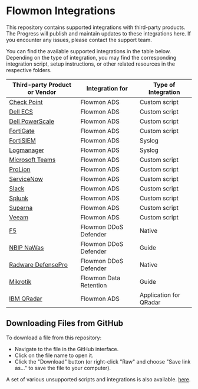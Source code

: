 # Flowmon Integrations
This repository contains supported integrations with third-party products. The Progress will publish and maintain updates to these integrations here. If you encounter any issues, please contact the support team.

You can find the available supported integrations in the table below. Depending on the type of integration, you may find the corresponding integration script, setup instructions, or other related resources in the respective folders.

| Third-party Product or Vendor                                               | Integration for | Type of Integration |
|-----------------------------------------------------------------------------|-----------------|---------------------|
| [Check Point](/Check%20Point)                                                 | Flowmon ADS     | Custom script       |
| [Dell ECS](/Dell%20ECS)                                                       | Flowmon ADS     | Custom script       |
| [Dell PowerScale](/Dell%20PowerScale)                                         | Flowmon ADS     | Custom script       |
| [FortiGate](/FortiGate)                                                     | Flowmon ADS     | Custom script       |
| [FortiSIEM](/Fortinet/FortiSIEM)                                            | Flowmon ADS     | Syslog              |
| [Logmanager](/Logmanager)                                                   | Flowmon ADS     | Syslog              |
| [Microsoft Teams](/Microsoft%20Teams)                                         | Flowmon ADS     | Custom script       |
| [ProLion](/ProLion)                                                         | Flowmon ADS     | Custom script       |
| [ServiceNow](/ServiceNow)                                                   | Flowmon ADS     | Custom script       |
| [Slack](/Slack)                                                             | Flowmon ADS     | Custom script       |
| [Splunk](/Splunk)                                                           | Flowmon ADS     | Custom script       |
| [Superna](/Superna)                                                         | Flowmon ADS     | Custom script       |
| [Veeam](/Veeam%20Backup%20&%20Replication)                                        | Flowmon ADS     | Custom script       |
| [F5](/Flowmon%20DDoS%20Defender%20Integrations/F5)                                | Flowmon DDoS Defender    | Native                   |
| [NBIP NaWas](/Flowmon%20DDoS%20Defender%20Integrations/NBIP%20NaWas)                | Flowmon DDoS Defender    | Guide                   |
| [Radware DefensePro](/Flowmon%20DDoS%20Defender%20Integrations/Radware%20DefensePro) | Flowmon DDoS Defender    | Native                   |
| [Mikrotik](/Mikrotik)                                                       | Flowmon Data Retention | Guide      |
| [IBM QRadar](/IBM%20QRadar)                                                   | Flowmon ADS  | Application for QRadar    |

## Downloading Files from GitHub
To download a file from this repository:
- Navigate to the file in the GitHub interface.
- Click on the file name to open it.
- Click the "Download" button (or right-click "Raw" and choose "Save link as..." to save the file to your computer).

 A set of various unsupported scripts and integrations is also available. [here](https://github.com/progress/Flowmon-Various-Scripts).
